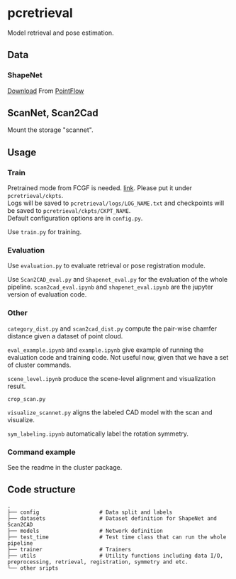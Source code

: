 # pcretrieval
Model retrieval and pose estimation.

## Data
### ShapeNet
[Download](https://drive.google.com/drive/folders/1G0rf-6HSHoTll6aH7voh-dXj6hCRhSAQ) From [PointFlow](https://github.com/stevenygd/PointFlow)

## ScanNet, Scan2Cad
Mount the storage "scannet".

## Usage

### Train
Pretrained mode from FCGF is needed. [link](https://github.com/chrischoy/FCGF). Please put it under ```pcretrieval/ckpts```.<br>
Logs will be saved to ```pcretrieval/logs/LOG_NAME.txt``` and checkpoints will be saved to ```pcretrieval/ckpts/CKPT_NAME```. <br>
Default configuration options are in ```config.py```.

Use ```train.py``` for training.

### Evaluation
Use ```evaluation.py``` to evaluate retrieval or pose registration module.

Use ```Scan2CAD_eval.py``` and ```Shapenet_eval.py``` for the evaluation of the whole pipeline. ```scan2cad_eval.ipynb``` and ```shapenet_eval.ipynb``` are the jupyter version of evaluation code.

### Other
```category_dist.py``` and ```scan2cad_dist.py``` compute the pair-wise chamfer distance given a dataset of point cloud.

```eval_example.ipynb``` and ```example.ipynb``` give example of running the evaluation code and training code. Not useful now, given that we have a set of cluster commands.

```scene_level.ipynb``` produce the scene-level alignment and visualization result.

```crop_scan.py```

```visualize_scannet.py``` aligns the labeled CAD model with the scan and visualize.

```sym_labeling.ipynb``` automatically label the rotation symmetry.


### Command example

See the readme in the cluster package.

## Code structure
    .
    ├── config                   # Data split and labels
    ├── datasets                 # Dataset definition for ShapeNet and Scan2CAD
    ├── models                   # Network definition
    ├── test_time                # Test time class that can run the whole pipeline
    ├── trainer                  # Trainers
    ├── utils                    # Utility functions including data I/O, preprocessing, retrieval, registration, symmetry and etc.
    └── other sripts
